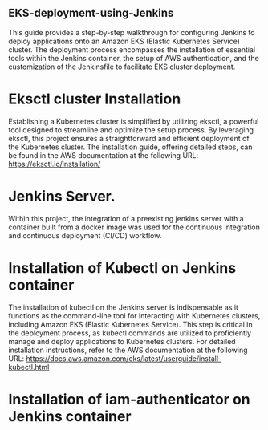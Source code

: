 ## EKS-deployment-using-Jenkins

This guide provides a step-by-step walkthrough for configuring Jenkins to deploy applications onto an Amazon EKS (Elastic Kubernetes Service) cluster. The deployment process encompasses the installation of essential tools within the Jenkins container, the setup of AWS authentication, and the customization of the Jenkinsfile to facilitate EKS cluster deployment.

# Eksctl cluster Installation

Establishing a Kubernetes cluster is simplified by utilizing eksctl, a powerful tool designed to streamline and optimize the setup process. By leveraging eksctl, this project ensures a straightforward and efficient deployment of the Kubernetes cluster. The installation guide, offering detailed steps, can be found in the AWS documentation at the following URL: https://eksctl.io/installation/



# Jenkins Server.

Within this project, the integration of a  preexisting jenkins server with a container built from a docker image was used for the continuous integration and continuous deployment (CI/CD) workflow.



# Installation of Kubectl on Jenkins container

The installation of kubectl on the Jenkins server is indispensable as it functions as the command-line tool for interacting with Kubernetes clusters, including Amazon EKS (Elastic Kubernetes Service). This step is critical in the deployment process, as kubectl commands are utilized to proficiently manage and deploy applications to Kubernetes clusters. For detailed installation instructions, refer to the AWS documentation at the following URL: https://docs.aws.amazon.com/eks/latest/userguide/install-kubectl.html



# Installation of iam-authenticator on Jenkins container


